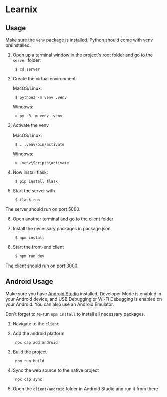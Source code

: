 # Learnix

## Usage

Make sure the `venv` package is installed. Python should come with venv preinstalled.

1. Open up a terminal window in the project's root folder and go to the `server` folder:

        $ cd server

2. Create the virtual environment:

    MacOS/Linux:

        $ python3 -m venv .venv

    Windows:

        > py -3 -m venv .venv

3. Activate the venv

    MacOS/Linux: 
    
        $ . .venv/bin/activate

    Windows:

        > .venv\Scripts\activate

4. Now install flask:

        $ pip install flask

5. Start the server with

        $ flask run

The server should run on port 5000.

6. Open another terminal and go to the client folder

7. Install the necessary packages in package.json

        $ npm install

8. Start the front-end client

        $ npm run dev

The client should run on port 3000.

## Android Usage

Make sure you have [Android Studio](https://developer.android.com/studio/install) installed, Developer Mode is enabled in your Android device, and USB Debugging or Wi-Fi Debugging is enabled on your Android. You can also use an Android Emulator.

Don't forget to re-run `npm install` to install all necessary packages.

1. Navigate to the `client`

2. Add the android platform

        npx cap add android

3. Build the project

        npm run build

4. Sync the web source to the native project

        npx cap sync

5. Open the `client/android` folder in Android Studio and run it from there
